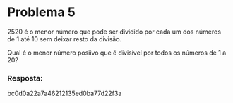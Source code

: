 Problema 5
=============

2520 é o menor número que pode ser dividido por cada um dos números de 1 até 10 sem deixar resto da divisão.

Qual é o menor número posiivo que é divisível por todos os números de 1 a 20?

### Resposta: 
bc0d0a22a7a46212135ed0ba77d22f3a
 
